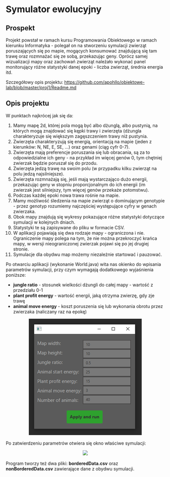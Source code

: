 # Symulator ewolucyjny
## Prospekt
Projekt powstał w ramach kursu Programowania Obiektowego w ramach kierunku Informatyka - polegał on na stworzeniu symulacji zwierząt poruszających się po mapie, mogących
konsumować znajdującą się tam trawę oraz rozmnażać się ze sobą, przekazując geny. Oprócz samej wizualizacji mapy oraz zachowań zwierząt należało wykonać panel monitorujący
różne statystyki danej epoki - liczba zwierząt, średnia energia itd.

Szczegółowy opis projektu: https://github.com/apohllo/obiektowe-lab/blob/master/proj1/Readme.md

## Opis projektu

W punktach najkrócej jak się da:

1. Mamy mapę 2d, której pola mogą być albo dżunglą, albo pustynią, na których mogą znajdować się kępki trawy i zwierzęta (dżungla charakteryzuje się większym zagęszczeniem trawy
niż pustynia.
2. Zwierzęta charakteryzują się energią, orientacją na mapie (jeden z kierunków: N, NE, E, SE, ...) oraz genami (ciąg cyfr 0-7).
3. Zwierzęta mają preferencje poruszania się lub obracania, są za to odpowiedzialne ich geny - na przykład im więcej genów 0, tym chętniej zwierzak będzie poruszał się
do przodu.
4. Zwierzęta jedzą trawę na swoim polu (w przypadku kilku zwierząt na polu jedzą najsilniejsze).
5. Zwierzęta rozmnażają się, jeśli mają wystarczająco dużo energii, przekazując geny w stopniu proporcjonalnym do ich energii (im zwierzak jest silniejszy, tym
więcej genów przekaże potomstwu).
6. Podczas każdej epoki nowa trawa rośnie na mapie.
7. Mamy możliwość śledzenia na mapie zwierząt o dominującym genotypie - przez genotyp rozumiemy najczęściej występujące cyfry w genach zwierzaka.
8. Obok mapy znajdują się wykresy pokazujące różne statystyki dotyczące symulacji w kolejnych dniach.
9. Statystyki te są zapisywane do pliku w formacie CSV.
10. W aplikacji pojawiają się dwa rodzaje mapy - ograniczona i nie. Ograniczenie mapy polega na tym, że nie można przekroczyć krańca mapy, w wersji nieograniczonej zwierzak
pojawi się po jej drugiej stronie.
11. Symulacje dla obydwu map możemy niezależnie startować i pauzować.

Po otwarciu aplikacji (wykonanie World.java) wita nas okienko do wpisania parametrów symulacji, przy czym wymagają dodatkowego wyjaśnienia poniższe:
 - **jungle ratio** - stosunek wielkości dżungli do całej mapy - wartość z przedziału 0-1
 - **plant profit energy** - wartość energii, jaką otrzyma zwierzę, gdy zje trawę
 -  **animal move energy** - koszt poruszenia się lub wykonania obrotu przez zwierzaka (naliczany raz na epokę)

<p align="center">
  <img src="https://github.com/IgSit/animalSimulation/blob/main/media/menu.png" />
</p>

Po zatwierdzeniu parametrów otwiera się okno właściwe symulacji:

<p align="center">
  <img src="https://github.com/IgSit/animalSimulation/blob/main/media/Animation.gif" />
</p>

Program tworzy też dwa pliki: **borderedData.csv** oraz **nonBorderedData.csv** zawierające dane z obydwu symulacji.
